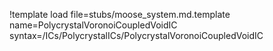 !template load file=stubs/moose_system.md.template name=PolycrystalVoronoiCoupledVoidIC syntax=/ICs/PolycrystalICs/PolycrystalVoronoiCoupledVoidIC